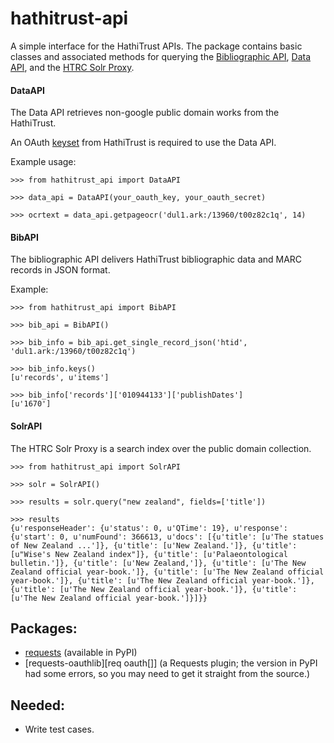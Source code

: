 hathitrust-api
=================

A simple interface for the HathiTrust APIs. The package contains basic classes and associated methods for querying the [Bibliographic API][bib api], [Data API][data api], and the [HTRC Solr Proxy][solr api].

[bib api]: http://www.hathitrust.org/bib_api
[data api]: http://www.hathitrust.org/data_api
[solr api]: http://wiki.htrc.illinois.edu/display/COM/Solr+Proxy+API+User+Guide

#### DataAPI
The Data API retrieves non-google public domain works from the HathiTrust.

An OAuth [keyset][kgs] from HathiTrust is required to use the Data API. 

Example usage:
```
>>> from hathitrust_api import DataAPI

>>> data_api = DataAPI(your_oauth_key, your_oauth_secret)

>>> ocrtext = data_api.getpageocr('dul1.ark:/13960/t00z82c1q', 14)
```

[kgs]: http://babel.hathitrust.org/cgi/kgs/request

#### BibAPI
The bibliographic API delivers HathiTrust bibliographic data and MARC records in JSON format.

Example:
```
>>> from hathitrust_api import BibAPI

>>> bib_api = BibAPI()

>>> bib_info = bib_api.get_single_record_json('htid', 'dul1.ark:/13960/t00z82c1q')

>>> bib_info.keys()
[u'records', u'items']

>>> bib_info['records']['010944133']['publishDates']
[u'1670']
```

#### SolrAPI
The HTRC Solr Proxy is a search index over the public domain collection.

``` 
>>> from hathitrust_api import SolrAPI

>>> solr = SolrAPI()

>>> results = solr.query("new zealand", fields=['title'])

>>> results
{u'responseHeader': {u'status': 0, u'QTime': 19}, u'response': {u'start': 0, u'numFound': 366613, u'docs': [{u'title': [u'The statues of New Zealand ...']}, {u'title': [u'New Zealand.']}, {u'title': [u"Wise's New Zealand index"]}, {u'title': [u'Palaeontological bulletin.']}, {u'title': [u'New Zealand,']}, {u'title': [u'The New Zealand official year-book.']}, {u'title': [u'The New Zealand official year-book.']}, {u'title': [u'The New Zealand official year-book.']}, {u'title': [u'The New Zealand official year-book.']}, {u'title': [u'The New Zealand official year-book.']}]}}
```



Packages:
---------
* [requests][requests] (available in PyPI)
* [requests-oauthlib][req oauth[]] (a Requests plugin; the version in PyPI had some errors, so you may need to get it straight from the source.)

[req oauth]: https://github.com/requests/requests-oauthlib
[requests]: http://docs.python-requests.org/en/latest/

Needed:
------
* Write test cases.
